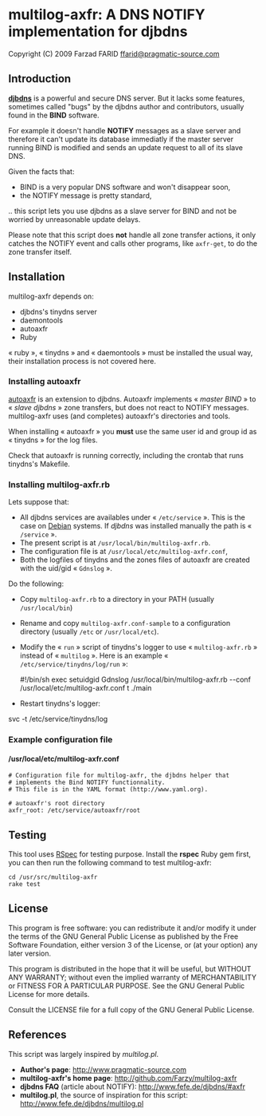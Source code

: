 multilog-axfr: A DNS NOTIFY implementation for djbdns
=====================================================

Copyright (C) 2009 Farzad FARID <ffarid@pragmatic-source.com>

Introduction
------------

**[djbdns](http://cr.yp.to/djbdns.html)** is a powerful and secure DNS server.
But it lacks some features, sometimes called "bugs" by the djbdns author and
contributors, usually found in the **BIND** software.

For example it doesn't handle **NOTIFY** messages as a slave server and therefore
it can't update its database immediatly if the master server running BIND is
modified and sends an update request to all of its slave DNS.

Given the facts that:
*  BIND is a very popular DNS software and won't disappear soon,
*  the NOTIFY message is pretty standard,

.. this script lets you use djbdns as a slave server for BIND and not be
 worried by unreasonable update delays.

Please note that this script does **not** handle all zone transfer actions, it
only catches the NOTIFY event and calls other programs, like `axfr-get`,
to do the zone transfer
itself.

Installation
------------

multilog-axfr depends on:
*  djbdns's tinydns server
*  daemontools
*  autoaxfr
*  Ruby

« ruby », « tinydns » and « daemontools » must be installed the usual way, their
installation process is not covered here.

### Installing autoaxfr

[autoaxfr](http://www.lickey.com/autoaxfr/) is an extension
to djbdns. Autoaxfr implements « *master BIND* » to « *slave djbdns* » zone
transfers, but does not react to NOTIFY messages. multilog-axfr uses (and
completes) autoaxfr's directories and tools.

When installing « autoaxfr » you **must** use the same user id and group id as
« tinydns » for the log files.

Check that autoaxfr is running correctly, including the crontab that runs
tinydns's Makefile.

### Installing multilog-axfr.rb

Lets suppose that:
* All djbdns services are availables under « `/etc/service` ». This is the case
  on [Debian](http://www.debian.org/) systems. If *djbdns* was installed manually
  the path is « `/service` ».
* The present script is at `/usr/local/bin/multilog-axfr.rb`.
* The configuration file is at `/usr/local/etc/multilog-axfr.conf`,
* Both the logfiles of tinydns and the zones files of autoaxfr are created
  with the uid/gid « `Gdnslog` ».

Do the following:

*  Copy `multilog-axfr.rb` to a directory in your PATH (usually `/usr/local/bin`)

*  Rename and copy `multilog-axfr.conf-sample` to a configuration directory (usually
`/etc` or `/usr/local/etc`).

*  Modify the « `run` » script of tinydns's logger to use « `multilog-axfr.rb` »
instead of « `multilog` ». Here is an example « `/etc/service/tinydns/log/run` »:


    #!/bin/sh
    exec setuidgid Gdnslog /usr/local/bin/multilog-axfr.rb --conf /usr/local/etc/multilog-axfr.conf t ./main

*  Restart tinydns's logger:


  svc -t /etc/service/tinydns/log

### Example configuration file

#### /usr/local/etc/multilog-axfr.conf

    # Configuration file for multilog-axfr, the djbdns helper that
    # implements the Bind NOTIFY functionnality.
    # This file is in the YAML format (http://www.yaml.org).

    # autoaxfr's root directory
    axfr_root: /etc/service/autoaxfr/root



Testing
-------

This tool uses [RSpec](http://rspec.info/) for testing purpose. Install the
**rspec** Ruby gem first, you can then run the following command to test multilog-axfr:

    cd /usr/src/multilog-axfr
    rake test


License
-------

This program is free software: you can redistribute it and/or modify
it under the terms of the GNU General Public License as published by
the Free Software Foundation, either version 3 of the License, or
(at your option) any later version.

This program is distributed in the hope that it will be useful,
but WITHOUT ANY WARRANTY; without even the implied warranty of
MERCHANTABILITY or FITNESS FOR A PARTICULAR PURPOSE.  See the
GNU General Public License for more details.

Consult the LICENSE file for a full copy of the GNU General Public License.


References
----------

This script was largely inspired by *multilog.pl*.

* **Author's page**: <http://www.pragmatic-source.com>
* **multilog-axfr's home page**: <http://github.com/Farzy/multilog-axfr>
* **djbdns FAQ** (article about NOTIFY): <http://www.fefe.de/djbdns/#axfr>
* **multilog.pl**, the source of inspiration for this script: <http://www.fefe.de/djbdns/multilog.pl>

